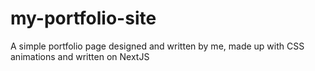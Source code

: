 # my-portfolio-site
 A simple portfolio page designed and written by me, made up with CSS animations and written on NextJS
